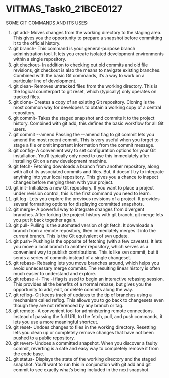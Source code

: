 # VITMAS_Task0_21BCE0127
SOME GIT COMMANDS AND ITS USES:
1.	git add-
Moves changes from the working directory to the staging area. This gives you the opportunity to prepare a snapshot before committing it to the official history.
2.	git branch-
This command is your general-purpose branch administration tool. It lets you create isolated development environments within a single repository.
3.	git checkout-
In addition to checking out old commits and old file revisions, git checkout is also the means to navigate existing branches. Combined with the basic Git commands, it’s a way to work on a particular line of development.
4.	git clean-
Removes untracked files from the working directory. This is the logical counterpart to git reset, which (typically) only operates on tracked files.
5.	git clone-
Creates a copy of an existing Git repository. Cloning is the most common way for developers to obtain a working copy of a central repository.
6.	git commit-
Takes the staged snapshot and commits it to the project history. Combined with git add, this defines the basic workflow for all Git users.
7.	git commit --amend
Passing the --amend flag to git commit lets you amend the most recent commit. This is very useful when you forget to stage a file or omit important information from the commit message.
8.	git config-
A convenient way to set configuration options for your Git installation. You’ll typically only need to use this immediately after installing Git on a new development machine.
9.	git fetch-
Fetching downloads a branch from another repository, along with all of its associated commits and files. But, it doesn't try to integrate anything into your local repository. This gives you a chance to inspect changes before merging them with your project.
10.	git init-
Initializes a new Git repository. If you want to place a project under revision control, this is the first command you need to learn.
11.	git log-
Lets you explore the previous revisions of a project. It provides several formatting options for displaying committed snapshots.
12.	git merge-
A powerful way to integrate changes from divergent branches. After forking the project history with git branch, git merge lets you put it back together again.
13.	git pull-
Pulling is the automated version of git fetch. It downloads a branch from a remote repository, then immediately merges it into the current branch. This is the Git equivalent of svn update.
14.	git push-
Pushing is the opposite of fetching (with a few caveats). It lets you move a local branch to another repository, which serves as a convenient way to publish contributions. This is like svn commit, but it sends a series of commits instead of a single changeset.
15.	git rebase-
Rebasing lets you move branches around, which helps you avoid unnecessary merge commits. The resulting linear history is often much easier to understand and explore.
16.	git rebase -i-
The -i flag is used to begin an interactive rebasing session. This provides all the benefits of a normal rebase, but gives you the opportunity to add, edit, or delete commits along the way.
17.	git reflog-
Git keeps track of updates to the tip of branches using a mechanism called reflog. This allows you to go back to changesets even though they are not referenced by any branch or tag.
18.	git remote-
A convenient tool for administering remote connections. Instead of passing the full URL to the fetch, pull, and push commands, it lets you use a more meaningful shortcut.
19.	git reset-
Undoes changes to files in the working directory. Resetting lets you clean up or completely remove changes that have not been pushed to a public repository.
20.	git revert-
Undoes a committed snapshot. When you discover a faulty commit, reverting is a safe and easy way to completely remove it from the code base.
21.	git status-
Displays the state of the working directory and the staged snapshot. You’ll want to run this in conjunction with git add and git commit to see exactly what’s being included in the next snapshot.

